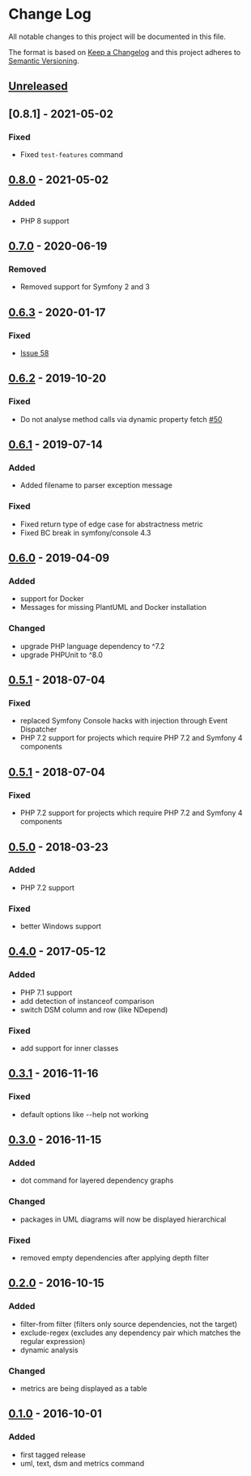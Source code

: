# Change Log
All notable changes to this project will be documented in this file.

The format is based on [Keep a Changelog](http://keepachangelog.com/) 
and this project adheres to [Semantic Versioning](http://semver.org/).

## [Unreleased]

## [0.8.1] - 2021-05-02
### Fixed
- Fixed `test-features` command 

## [0.8.0] - 2021-05-02
### Added
- PHP 8 support

## [0.7.0] - 2020-06-19
### Removed
- Removed support for Symfony 2 and 3

## [0.6.3] - 2020-01-17
### Fixed
 - [Issue 58](https://github.com/mihaeu/dephpend/issues/58)

## [0.6.2] - 2019-10-20
### Fixed
 - Do not analyse method calls via dynamic property fetch [#50](https://github.com/mihaeu/dephpend/issues/56)

## [0.6.1] - 2019-07-14
### Added
 - Added filename to parser exception message

### Fixed
 - Fixed return type of edge case for abstractness metric
 - Fixed BC break in symfony/console 4.3

## [0.6.0] - 2019-04-09
### Added
 - support for Docker
 - Messages for missing PlantUML and Docker installation

### Changed
 - upgrade PHP language dependency to ^7.2
 - upgrade PHPUnit to ^8.0

## [0.5.1] - 2018-07-04
### Fixed
 - replaced Symfony Console hacks with injection through Event Dispatcher
 - PHP 7.2 support for projects which require PHP 7.2 and Symfony 4 components

## [0.5.1] - 2018-07-04
### Fixed
 - PHP 7.2 support for projects which require PHP 7.2 and Symfony 4 components

## [0.5.0] - 2018-03-23
### Added
 - PHP 7.2 support

### Fixed
 - better Windows support

## [0.4.0] - 2017-05-12
### Added
 - PHP 7.1 support
 - add detection of instanceof comparison
 - switch DSM column and row (like NDepend)

### Fixed
 - add support for inner classes

## [0.3.1] - 2016-11-16
### Fixed
 - default options like --help not working

## [0.3.0] - 2016-11-15
### Added
 - dot command for layered dependency graphs

### Changed
 - packages in UML diagrams will now be displayed hierarchical

### Fixed
 - removed empty dependencies after applying depth filter

## [0.2.0] - 2016-10-15
### Added
 - filter-from filter (filters only source dependencies, not the target)
 - exclude-regex (excludes any dependency pair which matches the regular expression)
 - dynamic analysis

### Changed
 - metrics are being displayed as a table

## [0.1.0] - 2016-10-01
### Added
 - first tagged release
 - uml, text, dsm and metrics command

[Unreleased]: https://github.com/mihaeu/dephpend/compare/0.8.1...HEAD
[0.8.0]: https://github.com/mihaeu/dephpend/compare/0.8.0...0.8.1
[0.8.0]: https://github.com/mihaeu/dephpend/compare/0.7.0...0.8.0
[0.7.0]: https://github.com/mihaeu/dephpend/compare/0.6.3...0.7.0
[0.6.3]: https://github.com/mihaeu/dephpend/compare/0.6.2...0.6.3
[0.6.2]: https://github.com/mihaeu/dephpend/compare/0.6.1...0.6.2
[0.6.1]: https://github.com/mihaeu/dephpend/compare/0.6.0...0.6.1
[0.6.0]: https://github.com/mihaeu/dephpend/compare/0.5.1...0.6.0
[0.5.1]: https://github.com/mihaeu/dephpend/compare/0.5.0...0.5.1
[0.5.0]: https://github.com/mihaeu/dephpend/compare/0.4.0...0.5.0
[0.4.0]: https://github.com/mihaeu/dephpend/compare/0.3.2...0.4.0
[0.3.2]: https://github.com/mihaeu/dephpend/compare/0.3.1...0.3.2
[0.3.1]: https://github.com/mihaeu/dephpend/compare/0.3.0...0.3.1
[0.3.0]: https://github.com/mihaeu/dephpend/compare/0.2.0...0.3.0
[0.2.0]: https://github.com/mihaeu/dephpend/compare/0.1.0...0.2.0
[0.1.0]: https://github.com/mihaeu/dephpend/compare/0549dbd...0.1.0
